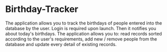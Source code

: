 # Birthday-Tracker
The application allows you to track the birthdays of people entered into the database by the user. Login is required upon launch. Then it notifies you about today's birthdays. The application allows you to: read records sorted according to the user's requirements, add new / remove people from the database and update every detail of existing records.

